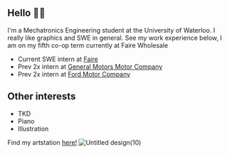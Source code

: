## Hello 👋👋

I'm a Mechatronics Engineering student at the University of Waterloo. I really like graphics and SWE in general. See my work experience below, I am on my fifth co-op term currently at Faire Wholesale
- Current SWE intern at [Faire](https://www.faire.com/en-ca/)
- Prev 2x intern at  [General Motors Motor Company](https://www.gm.com/)
- Prev 2x intern at [Ford Motor Company](https://www.ford.ca/)

## Other interests
- TKD
- Piano
- Illustration

Find my artstation [here!](https://www.artstation.com/lostherons)
![Untitled design(10)](https://github.com/user-attachments/assets/5a319d7f-c454-435b-9290-1b27ccaa2f2a)


